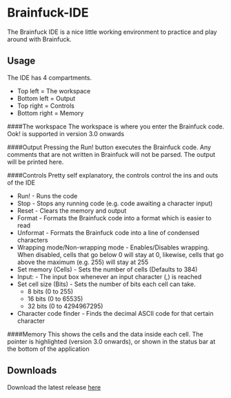 # Brainfuck-IDE
The Brainfuck IDE is a nice little working environment to practice and play around with Brainfuck.

Usage
-----
The IDE has 4 compartments.
* Top left = The workspace
* Bottom left = Output
* Top right = Controls
* Bottom right = Memory
 
####The workspace
The workspace is where you enter the Brainfuck code.
Ook! is supported in version 3.0 onwards

####Output
Pressing the Run! button executes the Brainfuck code. Any comments that are not written in Brainfuck will not be parsed. The output will be printed here.

####Controls
Pretty self explanatory, the controls control the ins and outs of the IDE
* Run! - Runs the code
* Stop - Stops any running code (e.g. code awaiting a character input)
* Reset - Clears the memory and output
* Format - Formats the Brainfuck code into a format which is easier to read
* Unformat - Formats the Brainfuck code into a line of condensed characters
* Wrapping mode/Non-wrapping mode - Enables/Disables wrapping. When disabled, cells that go below 0 will stay at 0, likewise, cells that go above the maximum (e.g. 255) will stay at 255
* Set memory (Cells) - Sets the number of cells (Defaults to 384)
* Input: - The input box whenever an input character (,) is reached
* Set cell size (Bits) - Sets the number of bits each cell can take.
  * 8 bits (0 to 255)
  * 16 bits (0 to 65535)
  * 32 bits (0 to 4294967295)
* Character code finder - Finds the decimal ASCII code for that certain character

####Memory
This shows the cells and the data inside each cell. The pointer is highlighted (version 3.0 onwards), or shown in the status bar at the bottom of the application

Downloads
---------
Download the latest release [here](https://github.com/Skepter/Brainfuck-IDE/releases)
